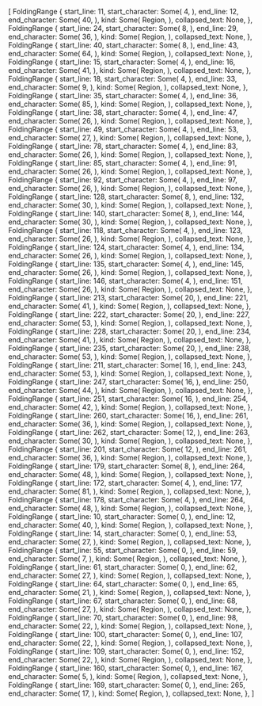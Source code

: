 [
    FoldingRange {
        start_line: 11,
        start_character: Some(
            4,
        ),
        end_line: 12,
        end_character: Some(
            40,
        ),
        kind: Some(
            Region,
        ),
        collapsed_text: None,
    },
    FoldingRange {
        start_line: 24,
        start_character: Some(
            8,
        ),
        end_line: 29,
        end_character: Some(
            36,
        ),
        kind: Some(
            Region,
        ),
        collapsed_text: None,
    },
    FoldingRange {
        start_line: 40,
        start_character: Some(
            8,
        ),
        end_line: 43,
        end_character: Some(
            64,
        ),
        kind: Some(
            Region,
        ),
        collapsed_text: None,
    },
    FoldingRange {
        start_line: 15,
        start_character: Some(
            4,
        ),
        end_line: 16,
        end_character: Some(
            41,
        ),
        kind: Some(
            Region,
        ),
        collapsed_text: None,
    },
    FoldingRange {
        start_line: 18,
        start_character: Some(
            4,
        ),
        end_line: 33,
        end_character: Some(
            9,
        ),
        kind: Some(
            Region,
        ),
        collapsed_text: None,
    },
    FoldingRange {
        start_line: 35,
        start_character: Some(
            4,
        ),
        end_line: 36,
        end_character: Some(
            85,
        ),
        kind: Some(
            Region,
        ),
        collapsed_text: None,
    },
    FoldingRange {
        start_line: 38,
        start_character: Some(
            4,
        ),
        end_line: 47,
        end_character: Some(
            26,
        ),
        kind: Some(
            Region,
        ),
        collapsed_text: None,
    },
    FoldingRange {
        start_line: 49,
        start_character: Some(
            4,
        ),
        end_line: 53,
        end_character: Some(
            27,
        ),
        kind: Some(
            Region,
        ),
        collapsed_text: None,
    },
    FoldingRange {
        start_line: 78,
        start_character: Some(
            4,
        ),
        end_line: 83,
        end_character: Some(
            26,
        ),
        kind: Some(
            Region,
        ),
        collapsed_text: None,
    },
    FoldingRange {
        start_line: 85,
        start_character: Some(
            4,
        ),
        end_line: 91,
        end_character: Some(
            26,
        ),
        kind: Some(
            Region,
        ),
        collapsed_text: None,
    },
    FoldingRange {
        start_line: 92,
        start_character: Some(
            4,
        ),
        end_line: 97,
        end_character: Some(
            26,
        ),
        kind: Some(
            Region,
        ),
        collapsed_text: None,
    },
    FoldingRange {
        start_line: 128,
        start_character: Some(
            8,
        ),
        end_line: 132,
        end_character: Some(
            30,
        ),
        kind: Some(
            Region,
        ),
        collapsed_text: None,
    },
    FoldingRange {
        start_line: 140,
        start_character: Some(
            8,
        ),
        end_line: 144,
        end_character: Some(
            30,
        ),
        kind: Some(
            Region,
        ),
        collapsed_text: None,
    },
    FoldingRange {
        start_line: 118,
        start_character: Some(
            4,
        ),
        end_line: 123,
        end_character: Some(
            26,
        ),
        kind: Some(
            Region,
        ),
        collapsed_text: None,
    },
    FoldingRange {
        start_line: 124,
        start_character: Some(
            4,
        ),
        end_line: 134,
        end_character: Some(
            26,
        ),
        kind: Some(
            Region,
        ),
        collapsed_text: None,
    },
    FoldingRange {
        start_line: 135,
        start_character: Some(
            4,
        ),
        end_line: 145,
        end_character: Some(
            26,
        ),
        kind: Some(
            Region,
        ),
        collapsed_text: None,
    },
    FoldingRange {
        start_line: 146,
        start_character: Some(
            4,
        ),
        end_line: 151,
        end_character: Some(
            26,
        ),
        kind: Some(
            Region,
        ),
        collapsed_text: None,
    },
    FoldingRange {
        start_line: 213,
        start_character: Some(
            20,
        ),
        end_line: 221,
        end_character: Some(
            41,
        ),
        kind: Some(
            Region,
        ),
        collapsed_text: None,
    },
    FoldingRange {
        start_line: 222,
        start_character: Some(
            20,
        ),
        end_line: 227,
        end_character: Some(
            53,
        ),
        kind: Some(
            Region,
        ),
        collapsed_text: None,
    },
    FoldingRange {
        start_line: 228,
        start_character: Some(
            20,
        ),
        end_line: 234,
        end_character: Some(
            41,
        ),
        kind: Some(
            Region,
        ),
        collapsed_text: None,
    },
    FoldingRange {
        start_line: 235,
        start_character: Some(
            20,
        ),
        end_line: 238,
        end_character: Some(
            53,
        ),
        kind: Some(
            Region,
        ),
        collapsed_text: None,
    },
    FoldingRange {
        start_line: 211,
        start_character: Some(
            16,
        ),
        end_line: 243,
        end_character: Some(
            53,
        ),
        kind: Some(
            Region,
        ),
        collapsed_text: None,
    },
    FoldingRange {
        start_line: 247,
        start_character: Some(
            16,
        ),
        end_line: 250,
        end_character: Some(
            44,
        ),
        kind: Some(
            Region,
        ),
        collapsed_text: None,
    },
    FoldingRange {
        start_line: 251,
        start_character: Some(
            16,
        ),
        end_line: 254,
        end_character: Some(
            42,
        ),
        kind: Some(
            Region,
        ),
        collapsed_text: None,
    },
    FoldingRange {
        start_line: 260,
        start_character: Some(
            16,
        ),
        end_line: 261,
        end_character: Some(
            36,
        ),
        kind: Some(
            Region,
        ),
        collapsed_text: None,
    },
    FoldingRange {
        start_line: 262,
        start_character: Some(
            12,
        ),
        end_line: 263,
        end_character: Some(
            30,
        ),
        kind: Some(
            Region,
        ),
        collapsed_text: None,
    },
    FoldingRange {
        start_line: 201,
        start_character: Some(
            12,
        ),
        end_line: 261,
        end_character: Some(
            36,
        ),
        kind: Some(
            Region,
        ),
        collapsed_text: None,
    },
    FoldingRange {
        start_line: 179,
        start_character: Some(
            8,
        ),
        end_line: 264,
        end_character: Some(
            48,
        ),
        kind: Some(
            Region,
        ),
        collapsed_text: None,
    },
    FoldingRange {
        start_line: 172,
        start_character: Some(
            4,
        ),
        end_line: 177,
        end_character: Some(
            81,
        ),
        kind: Some(
            Region,
        ),
        collapsed_text: None,
    },
    FoldingRange {
        start_line: 178,
        start_character: Some(
            4,
        ),
        end_line: 264,
        end_character: Some(
            48,
        ),
        kind: Some(
            Region,
        ),
        collapsed_text: None,
    },
    FoldingRange {
        start_line: 10,
        start_character: Some(
            0,
        ),
        end_line: 12,
        end_character: Some(
            40,
        ),
        kind: Some(
            Region,
        ),
        collapsed_text: None,
    },
    FoldingRange {
        start_line: 14,
        start_character: Some(
            0,
        ),
        end_line: 53,
        end_character: Some(
            27,
        ),
        kind: Some(
            Region,
        ),
        collapsed_text: None,
    },
    FoldingRange {
        start_line: 55,
        start_character: Some(
            0,
        ),
        end_line: 59,
        end_character: Some(
            7,
        ),
        kind: Some(
            Region,
        ),
        collapsed_text: None,
    },
    FoldingRange {
        start_line: 61,
        start_character: Some(
            0,
        ),
        end_line: 62,
        end_character: Some(
            27,
        ),
        kind: Some(
            Region,
        ),
        collapsed_text: None,
    },
    FoldingRange {
        start_line: 64,
        start_character: Some(
            0,
        ),
        end_line: 65,
        end_character: Some(
            21,
        ),
        kind: Some(
            Region,
        ),
        collapsed_text: None,
    },
    FoldingRange {
        start_line: 67,
        start_character: Some(
            0,
        ),
        end_line: 68,
        end_character: Some(
            27,
        ),
        kind: Some(
            Region,
        ),
        collapsed_text: None,
    },
    FoldingRange {
        start_line: 70,
        start_character: Some(
            0,
        ),
        end_line: 98,
        end_character: Some(
            22,
        ),
        kind: Some(
            Region,
        ),
        collapsed_text: None,
    },
    FoldingRange {
        start_line: 100,
        start_character: Some(
            0,
        ),
        end_line: 107,
        end_character: Some(
            22,
        ),
        kind: Some(
            Region,
        ),
        collapsed_text: None,
    },
    FoldingRange {
        start_line: 109,
        start_character: Some(
            0,
        ),
        end_line: 152,
        end_character: Some(
            22,
        ),
        kind: Some(
            Region,
        ),
        collapsed_text: None,
    },
    FoldingRange {
        start_line: 160,
        start_character: Some(
            0,
        ),
        end_line: 167,
        end_character: Some(
            5,
        ),
        kind: Some(
            Region,
        ),
        collapsed_text: None,
    },
    FoldingRange {
        start_line: 169,
        start_character: Some(
            0,
        ),
        end_line: 265,
        end_character: Some(
            17,
        ),
        kind: Some(
            Region,
        ),
        collapsed_text: None,
    },
]